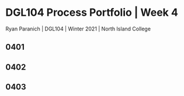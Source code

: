 # DGL104 Process Portfolio | Week 4

Ryan Paranich | DGL104 | Winter 2021 | North Island College

## 0401

## 0402

## 0403
